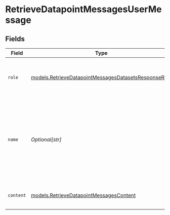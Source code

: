 # RetrieveDatapointMessagesUserMessage


## Fields

| Field                                                                                                                        | Type                                                                                                                         | Required                                                                                                                     | Description                                                                                                                  |
| ---------------------------------------------------------------------------------------------------------------------------- | ---------------------------------------------------------------------------------------------------------------------------- | ---------------------------------------------------------------------------------------------------------------------------- | ---------------------------------------------------------------------------------------------------------------------------- |
| `role`                                                                                                                       | [models.RetrieveDatapointMessagesDatasetsResponseRole](../models/retrievedatapointmessagesdatasetsresponserole.md)           | :heavy_check_mark:                                                                                                           | The role of the messages author, in this case `user`.                                                                        |
| `name`                                                                                                                       | *Optional[str]*                                                                                                              | :heavy_minus_sign:                                                                                                           | An optional name for the participant. Provides the model information to differentiate between participants of the same role. |
| `content`                                                                                                                    | [models.RetrieveDatapointMessagesContent](../models/retrievedatapointmessagescontent.md)                                     | :heavy_check_mark:                                                                                                           | The contents of the user message.                                                                                            |